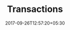 ---
title: "Transactions"
date: 2017-09-26T12:57:20+05:30
draft: false
layout: transactions
property: "Casa Colvale"
status: "In Process"
url: /bookings/transactions/casa-colvale/
slug: "casa-colvale/"

mainmenu:
 bookings: true
 transactions: true

---
